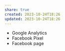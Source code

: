 ```yaml
---
share: true
created: 2023-10-24T18:26
updated: 2023-10-24T18:26
---
```

- Google Analytics
- Facebook Pixel
- Facebook page